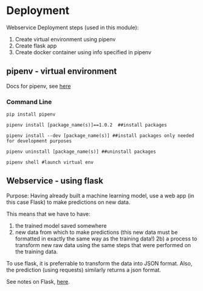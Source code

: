 # Deployment

Webservice Deployment steps (used in this module):
1. Create virtual environment using pipenv
2. Create flask app
3. Create docker container using info specified in pipenv

## pipenv - virtual environment
Docs for pipenv, see [here](https://pipenv-fork.readthedocs.io/en/latest/basics.html)

### Command Line
```
pip install pipenv
```

```
pipenv install [package_name(s)]==1.0.2  ##install packages
```

```
pipenv install --dev [package_name(s)] ##install packages only needed for development purposes
```

```
pipenv uninstall [package_name(s)] ##uninstall packages
```

```
pipenv shell #launch virtual env
```

## Webservice - using flask
Purpose: Having already built a machine learning model, use a web app (in this case Flask) to make predictions on new data. 

This means that we have to have: 
1) the trained model saved somewhere 
2) new data from which to make predictions (this new data must be formatted in exactly the same way as the training data!) 
    2b) a process to transform new raw data using the same steps that were performed on the training data. 

To use flask, it is preferrable to transform the data into JSON format. Also, the prediction (using requests) similarly returns a json format. 

See notes on Flask, [here](https://github.com/annnvv/mlops_zoomcamp/blob/main/notes/module4_notes_Flask.md).


##